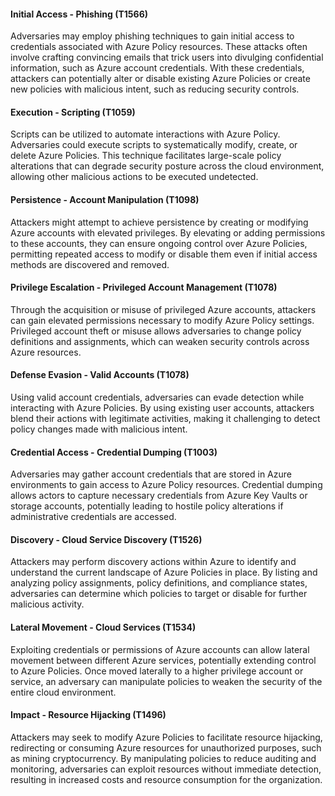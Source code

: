 #### Initial Access - Phishing (T1566)
Adversaries may employ phishing techniques to gain initial access to credentials associated with Azure Policy resources. These attacks often involve crafting convincing emails that trick users into divulging confidential information, such as Azure account credentials. With these credentials, attackers can potentially alter or disable existing Azure Policies or create new policies with malicious intent, such as reducing security controls.

#### Execution - Scripting (T1059)
Scripts can be utilized to automate interactions with Azure Policy. Adversaries could execute scripts to systematically modify, create, or delete Azure Policies. This technique facilitates large-scale policy alterations that can degrade security posture across the cloud environment, allowing other malicious actions to be executed undetected.

#### Persistence - Account Manipulation (T1098)
Attackers might attempt to achieve persistence by creating or modifying Azure accounts with elevated privileges. By elevating or adding permissions to these accounts, they can ensure ongoing control over Azure Policies, permitting repeated access to modify or disable them even if initial access methods are discovered and removed.

#### Privilege Escalation - Privileged Account Management (T1078)
Through the acquisition or misuse of privileged Azure accounts, attackers can gain elevated permissions necessary to modify Azure Policy settings. Privileged account theft or misuse allows adversaries to change policy definitions and assignments, which can weaken security controls across Azure resources.

#### Defense Evasion - Valid Accounts (T1078)
Using valid account credentials, adversaries can evade detection while interacting with Azure Policies. By using existing user accounts, attackers blend their actions with legitimate activities, making it challenging to detect policy changes made with malicious intent.

#### Credential Access - Credential Dumping (T1003)
Adversaries may gather account credentials that are stored in Azure environments to gain access to Azure Policy resources. Credential dumping allows actors to capture necessary credentials from Azure Key Vaults or storage accounts, potentially leading to hostile policy alterations if administrative credentials are accessed.

#### Discovery - Cloud Service Discovery (T1526)
Attackers may perform discovery actions within Azure to identify and understand the current landscape of Azure Policies in place. By listing and analyzing policy assignments, policy definitions, and compliance states, adversaries can determine which policies to target or disable for further malicious activity.

#### Lateral Movement - Cloud Services (T1534)
Exploiting credentials or permissions of Azure accounts can allow lateral movement between different Azure services, potentially extending control to Azure Policies. Once moved laterally to a higher privilege account or service, an adversary can manipulate policies to weaken the security of the entire cloud environment.

#### Impact - Resource Hijacking (T1496)
Attackers may seek to modify Azure Policies to facilitate resource hijacking, redirecting or consuming Azure resources for unauthorized purposes, such as mining cryptocurrency. By manipulating policies to reduce auditing and monitoring, adversaries can exploit resources without immediate detection, resulting in increased costs and resource consumption for the organization.
